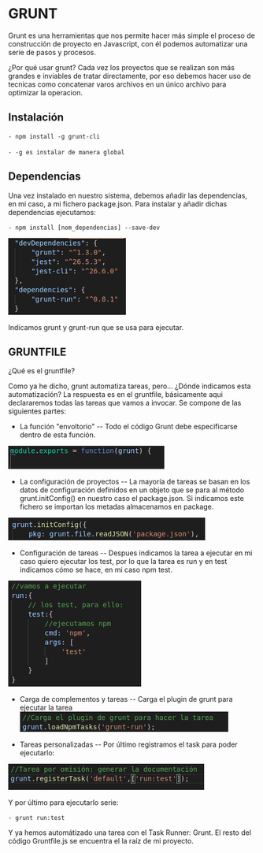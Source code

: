 # GRUNT 
Grunt es una herramientas que nos permite hacer más simple el proceso de construcción de proyecto en Javascript, con él podemos automatizar una serie de pasos y procesos.

¿Por qué usar grunt?
Cada vez los proyectos que se realizan son más grandes e inviables de tratar directamente, por eso debemos hacer uso de tecnicas como concatenar varos archivos en un único archivo para optimizar la operacion.

## Instalación

    - npm install -g grunt-cli

    - -g es instalar de manera global


## Dependencias
Una vez instalado en nuestro sistema, debemos añadir las dependencias, en mi caso, a mi fichero package.json.
Para instalar y añadir dichas dependencias ejecutamos:

    - npm install [nom_dependencias] --save-dev

![](pic/dependencias.png)

Indicamos grunt y grunt-run que se usa para ejecutar.


## GRUNTFILE
¿Qué es el gruntfile?

Como ya he dicho, grunt automatiza tareas, pero... ¿Dónde indicamos esta automatización?
La respuesta es en el gruntfile, básicamente aqui declararemos todas las tareas que vamos a invocar.
Se compone de las siguientes partes:

 - La función "envoltorio" -- Todo el código Grunt debe especificarse dentro de esta función.

![](pic/funcion_env.png)

 - La configuración de proyectos -- La mayoría de tareas se basan en los datos de configuración definidos en un objeto que se para al método grunt.initConfig() en nuestro caso el package.json. Si indicamos este fichero se importan los metadas almacenamos en package. 

 ![](pic/grunt_p.png)

 - Configuración de tareas -- Despues indicamos la tarea a ejecutar en mi caso quiero ejecutar los test, por lo que la tarea es run y en test indicamos cómo se hace, en mi caso npm test.

 ![](pic/run_grunt.png)



 - Carga de complementos y tareas -- Carga el plugin de grunt para ejecutar la tarea
 ![](pic/grunt-run.png)


- Tareas personalizadas -- Por último registramos el task para poder ejecutarlo:

![](pic/registrar.png)

Y por último para ejecutarlo serie:

    - grunt run:test

Y ya hemos automátizado una tarea con el Task Runner: Grunt.
El resto del código Gruntfile.js se encuentra el la raíz de mi proyecto.


